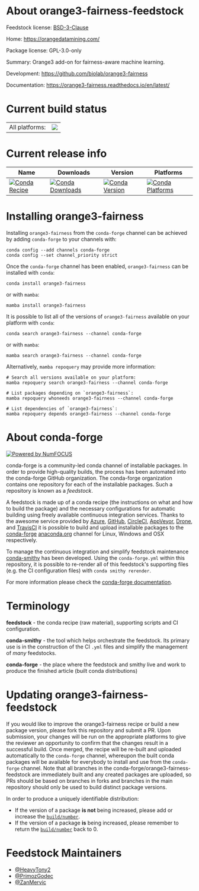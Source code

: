 About orange3-fairness-feedstock
================================

Feedstock license: [BSD-3-Clause](https://github.com/conda-forge/orange3-fairness-feedstock/blob/main/LICENSE.txt)

Home: https://orangedatamining.com/

Package license: GPL-3.0-only

Summary: Orange3 add-on for fairness-aware machine learning.

Development: https://github.com/biolab/orange3-fairness

Documentation: https://orange3-fairness.readthedocs.io/en/latest/

Current build status
====================


<table><tr><td>All platforms:</td>
    <td>
      <a href="https://dev.azure.com/conda-forge/feedstock-builds/_build/latest?definitionId=21685&branchName=main">
        <img src="https://dev.azure.com/conda-forge/feedstock-builds/_apis/build/status/orange3-fairness-feedstock?branchName=main">
      </a>
    </td>
  </tr>
</table>

Current release info
====================

| Name | Downloads | Version | Platforms |
| --- | --- | --- | --- |
| [![Conda Recipe](https://img.shields.io/badge/recipe-orange3--fairness-green.svg)](https://anaconda.org/conda-forge/orange3-fairness) | [![Conda Downloads](https://img.shields.io/conda/dn/conda-forge/orange3-fairness.svg)](https://anaconda.org/conda-forge/orange3-fairness) | [![Conda Version](https://img.shields.io/conda/vn/conda-forge/orange3-fairness.svg)](https://anaconda.org/conda-forge/orange3-fairness) | [![Conda Platforms](https://img.shields.io/conda/pn/conda-forge/orange3-fairness.svg)](https://anaconda.org/conda-forge/orange3-fairness) |

Installing orange3-fairness
===========================

Installing `orange3-fairness` from the `conda-forge` channel can be achieved by adding `conda-forge` to your channels with:

```
conda config --add channels conda-forge
conda config --set channel_priority strict
```

Once the `conda-forge` channel has been enabled, `orange3-fairness` can be installed with `conda`:

```
conda install orange3-fairness
```

or with `mamba`:

```
mamba install orange3-fairness
```

It is possible to list all of the versions of `orange3-fairness` available on your platform with `conda`:

```
conda search orange3-fairness --channel conda-forge
```

or with `mamba`:

```
mamba search orange3-fairness --channel conda-forge
```

Alternatively, `mamba repoquery` may provide more information:

```
# Search all versions available on your platform:
mamba repoquery search orange3-fairness --channel conda-forge

# List packages depending on `orange3-fairness`:
mamba repoquery whoneeds orange3-fairness --channel conda-forge

# List dependencies of `orange3-fairness`:
mamba repoquery depends orange3-fairness --channel conda-forge
```


About conda-forge
=================

[![Powered by
NumFOCUS](https://img.shields.io/badge/powered%20by-NumFOCUS-orange.svg?style=flat&colorA=E1523D&colorB=007D8A)](https://numfocus.org)

conda-forge is a community-led conda channel of installable packages.
In order to provide high-quality builds, the process has been automated into the
conda-forge GitHub organization. The conda-forge organization contains one repository
for each of the installable packages. Such a repository is known as a *feedstock*.

A feedstock is made up of a conda recipe (the instructions on what and how to build
the package) and the necessary configurations for automatic building using freely
available continuous integration services. Thanks to the awesome service provided by
[Azure](https://azure.microsoft.com/en-us/services/devops/), [GitHub](https://github.com/),
[CircleCI](https://circleci.com/), [AppVeyor](https://www.appveyor.com/),
[Drone](https://cloud.drone.io/welcome), and [TravisCI](https://travis-ci.com/)
it is possible to build and upload installable packages to the
[conda-forge](https://anaconda.org/conda-forge) [anaconda.org](https://anaconda.org/)
channel for Linux, Windows and OSX respectively.

To manage the continuous integration and simplify feedstock maintenance
[conda-smithy](https://github.com/conda-forge/conda-smithy) has been developed.
Using the ``conda-forge.yml`` within this repository, it is possible to re-render all of
this feedstock's supporting files (e.g. the CI configuration files) with ``conda smithy rerender``.

For more information please check the [conda-forge documentation](https://conda-forge.org/docs/).

Terminology
===========

**feedstock** - the conda recipe (raw material), supporting scripts and CI configuration.

**conda-smithy** - the tool which helps orchestrate the feedstock.
                   Its primary use is in the construction of the CI ``.yml`` files
                   and simplify the management of *many* feedstocks.

**conda-forge** - the place where the feedstock and smithy live and work to
                  produce the finished article (built conda distributions)


Updating orange3-fairness-feedstock
===================================

If you would like to improve the orange3-fairness recipe or build a new
package version, please fork this repository and submit a PR. Upon submission,
your changes will be run on the appropriate platforms to give the reviewer an
opportunity to confirm that the changes result in a successful build. Once
merged, the recipe will be re-built and uploaded automatically to the
`conda-forge` channel, whereupon the built conda packages will be available for
everybody to install and use from the `conda-forge` channel.
Note that all branches in the conda-forge/orange3-fairness-feedstock are
immediately built and any created packages are uploaded, so PRs should be based
on branches in forks and branches in the main repository should only be used to
build distinct package versions.

In order to produce a uniquely identifiable distribution:
 * If the version of a package **is not** being increased, please add or increase
   the [``build/number``](https://docs.conda.io/projects/conda-build/en/latest/resources/define-metadata.html#build-number-and-string).
 * If the version of a package **is** being increased, please remember to return
   the [``build/number``](https://docs.conda.io/projects/conda-build/en/latest/resources/define-metadata.html#build-number-and-string)
   back to 0.

Feedstock Maintainers
=====================

* [@HeavyTony2](https://github.com/HeavyTony2/)
* [@PrimozGodec](https://github.com/PrimozGodec/)
* [@ZanMervic](https://github.com/ZanMervic/)

